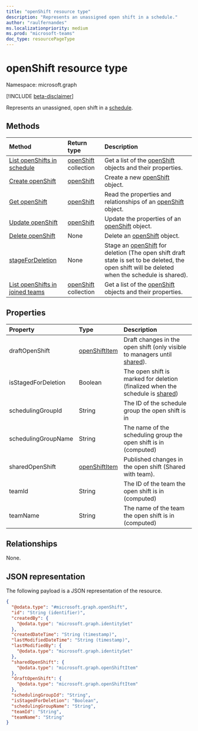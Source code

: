 ```yaml
---
title: "openShift resource type"
description: "Represents an unassigned open shift in a schedule."
author: "raulfernandes"
ms.localizationpriority: medium
ms.prod: "microsoft-teams"
doc_type: resourcePageType
---
```


# openShift resource type

Namespace: microsoft.graph

[!INCLUDE [beta-disclaimer](../../includes/beta-disclaimer.md)]

Represents an unassigned, open shift in a [schedule](../resources/schedule.md).

## Methods
|Method|Return type|Description|
|:---|:---|:---|
|[List openShifts in schedule](../api/openshift-list.md)|[openShift](../resources/openshift.md) collection|Get a list of the [openShift](../resources/openshift.md) objects and their properties.|
|[Create openShift](../api/openshift-post.md)|[openShift](../resources/openshift.md)|Create a new [openShift](../resources/openshift.md) object.|
|[Get openShift](../api/openshift-get.md)|[openShift](../resources/openshift.md)|Read the properties and relationships of an [openShift](../resources/openshift.md) object.|
|[Update openShift](../api/openshift-update.md)|[openShift](../resources/openshift.md)|Update the properties of an [openShift](../resources/openshift.md) object.|
|[Delete openShift](../api/openshift-delete.md)|None|Delete an [openShift](../resources/openshift.md) object.|
|[stageForDeletion](../api/openshift-stagefordeletion.md)|None|Stage an [openShift](../resources/openshift.md) for deletion (The open shift draft state is set to be deleted, the open shift will be deleted when the schedule is shared).|
|[List openShifts in joined teams](../api/team-getopenshifts.md)|[openShift](../resources/openshift.md) collection|Get a list of the [openShift](../resources/openshift.md) objects and their properties.|

## Properties
|Property|Type|Description|
|:---|:---|:---|
|draftOpenShift|[openShiftItem](../resources/openshiftitem.md)|Draft changes in the open shift (only visible to managers until [shared](../api/schedule-share.md)).|
|isStagedForDeletion|Boolean|The open shift is marked for deletion (finalized when the schedule is [shared](../api/schedule-share.md))|
|schedulingGroupId|String|The ID of the schedule group the open shift is in|
|schedulingGroupName|String|The name of the scheduling group the open shift is in (computed)|
|sharedOpenShift|[openShiftItem](../resources/openshiftitem.md)|Published changes in the open shift (Shared with team).|
|teamId|String|The ID of the team the open shift is in (computed)|
|teamName|String|The name of the team the open shift is in (computed)|

## Relationships
None.

## JSON representation
The following payload is a JSON representation of the resource.
<!-- {
  "blockType": "resource",
  "keyProperty": "id",
  "@odata.type": "microsoft.graph.openShift",
  "baseType": "microsoft.graph.changeTrackedEntity",
  "openType": false
}
-->
``` json
{
  "@odata.type": "#microsoft.graph.openShift",
  "id": "String (identifier)",
  "createdBy": {
    "@odata.type": "microsoft.graph.identitySet"
  },
  "createdDateTime": "String (timestamp)",
  "lastModifiedDateTime": "String (timestamp)",
  "lastModifiedBy": {
    "@odata.type": "microsoft.graph.identitySet"
  },
  "sharedOpenShift": {
    "@odata.type": "microsoft.graph.openShiftItem"
  },
  "draftOpenShift": {
    "@odata.type": "microsoft.graph.openShiftItem"
  },
  "schedulingGroupId": "String",
  "isStagedForDeletion": "Boolean",
  "schedulingGroupName": "String",
  "teamId": "String",
  "teamName": "String"
}
```

